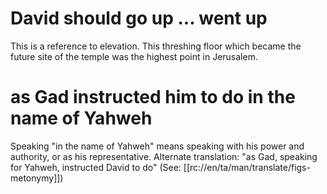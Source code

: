 # David should go up ... went up

This is a reference to elevation. This threshing floor which became the future site of the temple was the highest point in Jerusalem.

# as Gad instructed him to do in the name of Yahweh

Speaking "in the name of Yahweh" means speaking with his power and authority, or as his representative. Alternate translation: "as Gad, speaking for Yahweh, instructed David to do" (See: [[rc://en/ta/man/translate/figs-metonymy]])

